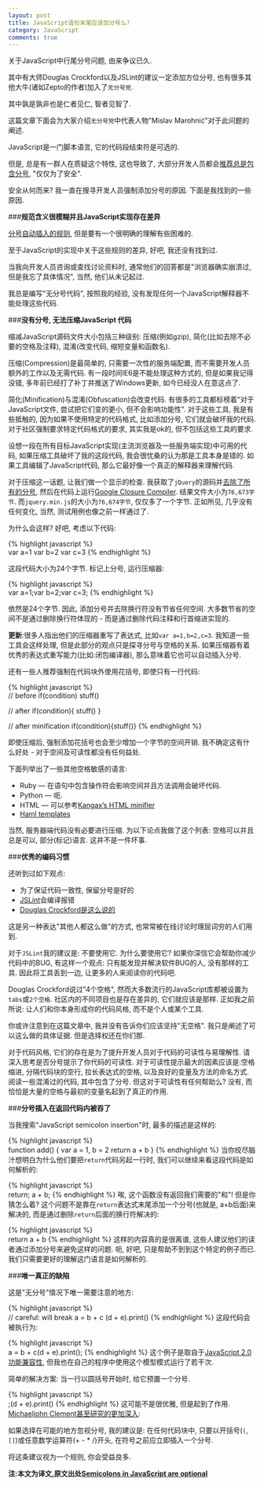 ```yaml
---
layout: post
title: JavaScript语句末尾应该加分号么?
category: JavaScript
comments: true
---
```

关于JavaScript中行尾分号问题, 由来争议已久.</br>

其中有大师Douglas Crockford以及JSLint的建议一定添加方位分号, 也有很多其他大牛(诸如Zepto的作者)加入了`无分号党`.</br>

其中孰是孰非也是仁者见仁, 智者见智了.</br>

这篇文章下面会为大家介绍`无分号党`中代表人物"Mislav Marohnić"对于此问题的阐述.</br>



JavaScript是一门脚本语言, 它的代码段结束符是可选的.</br>

但是, 总是有一群人在质疑这个特性, 这也导致了, 大部分开发人员都会[推荐总是包含分号](http://stackoverflow.com/questions/444080/do-you-recommend-using-semicolons-after-every-statement-in-javascript), "仅仅为了安全".</br>

安全从何而来? 我一直在搜寻开发人员强制添加分号的原因. 下面是我找到的一些原因.

###**规范含义很模糊并且JavaScript实现存在差异**

[分号自动插入的规则](http://bclary.com/2004/11/07/#a-7.9), 但是要有一个很明确的理解有些困难的.</br>

至于JavaScript的实现中关于这些规则的差异, 好吧, 我还没有找到过.</br>

当我向开发人员咨询或查找讨论资料时, 通常他们的回答都是"浏览器确实崩溃过, 但是我忘了具体情况", 当然, 他们从未记起过.</br>

我总是编写"无分号代码", 按照我的经验, 没有发现任何一个JavaScript解释器不能处理这些代码.

###**没有分号, 无法压缩JavaScript 代码**

缩减JavaScript源码文件大小包括三种级别: 压缩(例如gzip), 简化(比如去除不必要的空格及注释), 混淆(改变代码, 缩短变量和函数名).</br>

压缩(Compression)是最简单的, 只需要一次性的服务端配置, 而不需要开发人员额外的工作以及无需代码. 有一段时间IE6是不能处理这种方式的, 但是如果我记得没错, 多年前已经打了补丁并推送了Windows更新, 如今已经没人在意这点了.</br>

简化(Minification)与混淆(Obfuscation)会改变代码. 有很多的工具都标榜着"对于JavaScript文件, 尝试把它们变的更小, 但不会影响功能性". 对于这些工具, 我是有些抵触的, 因为如果不使用特定的代码格式, 比如添加分号, 它们就会破坏我的代码. 对于社区强制要求特定代码格式的要求, 其实我是ok的, 但不包括这些工具的要求.</br>

设想一段在所有目标JavaScript实现(主流浏览器及一些服务端实现)中可用的代码, 如果压缩工具破坏了我的这段代码, 我会很忧桑的认为那是工具本身是错的. 如果工具编辑了JavaScript代码, 那么它最好像一个真正的解释器来理解代码.</br>

对于压缩这一话题, 让我们做一个显示的检查. 我获取了`jQuery`的源码并[去除了所有的分号](http://github.com/mislav/jquery/commit/4a2faf8987fc3fcb8aefc99def5b5ed2b4de190c), 然后在代码上运行[Google Closure Compiler](http://code.google.com/closure/compiler/). 结果文件大小为`76,673字节`. 而`jquery.min.js`的大小为`76,674字节`, 仅仅多了一个字节. 正如所见, 几乎没有任何变化, 当然, 测试用例也像之前一样通过了.</br>

为什么会这样? 好吧, 考虑以下代码:

{% highlight javascript %}  
var a=1
var b=2
var c=3
{% endhighlight %}

这段代码大小为24个字节. 标记上分号, 运行压缩器:

{% highlight javascript %}  
var a=1;var b=2;var c=3;
{% endhighlight %}

依然是24个字节. 因此, 添加分号并去除换行符没有节省任何空间. 大多数节省的空间不是通过删除换行符体现的 - 而是通过删除代码注释和行首缩进实现的.</br>

**更新**:很多人指出他们的压缩器重写了表达式, 比如`var a=1,b=2,c=3`. 我知道一些工具会这样处理, 但是此部分的观点只是探寻分号与空格的关系. 如果压缩器有着优秀的表达式重写能力(比如:闭包编译器), 那么意味着它也可以自动插入分号.</br>

还有一些人推荐强制在代码块外使用花括号, 即使只有一行代码:

{% highlight javascript %}  
// before
if(condition) stuff()

// after
if(condition){
	stuff()
}

// after minification
if(condition){stuff()}
{% endhighlight %}

即使压缩后, 强制添加花括号也会至少增加一个字节的空间开销. 我不确定这有什么好处 - 对于空间及可读性都没有任何益处.</br>

下面列举出了一些其他空格敏感的语言:

- Ruby — 在语句中包含操作符会影响空间并且方法调用会破坏代码.
- Python — 呃.
- HTML — 可以参考[Kangax’s HTML minifier](http://perfectionkills.com/experimenting-with-html-minifier/)
- [Haml templates](http://haml-lang.com/)

当然, 服务器端代码没有必要进行压缩. 为以下论点我做了这个列表: 空格可以并且总是可以, 部分(标记)语言. 这并不是一件坏事.

###**优秀的编码习惯**

还听到过如下观点:
- 为了保证代码一致性, 保留分号是好的
- [JSLint](http://www.jslint.com/)会编译报错
- [Douglas Crockford是这么说的](http://javascript.crockford.com/code.html)

这是另一种表达"其他人都这么做"的方式, 也常常被在线讨论时理屈词穷的人们用到.</br>

对于`JSLint`我的建议是: 不要使用它. 为什么要使用它? 如果你深信它会帮助你减少代码中的BUG, 有这样一个观点: 只有能发现并解决软件BUG的人, 没有那样的工具. 因此将工具丢到一边, 让更多的人来阅读你的代码吧.</br>

Douglas Crockford说过"4个空格", 然而大多数流行的JavaScript库都被设置为`tabs`或`2个空格`. 社区内的不同项目也是存在差异的, 它们就应该是那样. 正如我之前所说: 让人们和你本身形成你的代码风格, 而不是个人或某个工具.</br>

你或许注意到在这篇文章中, 我并没有告诉你们应该坚持"无空格". 我只是阐述了可以这么做的具体证据. 但是选择权还在你们那.</br>

对于代码风格, 它们的存在是为了提升开发人员对于代码的可读性与易理解性. 请深入思考是否分号提示了你代码的可读性. 对于可读性提示最大的因素应该是:空格缩进, 分隔代码块的空行, 拉长表达式的空格, 以及良好的变量及方法的命名方式. 阅读一些混淆过的代码, 其中包含了分号. 但这对于可读性有任何帮助么? 没有, 而恰恰是大量的空格与最初的变量名起到了真正的作用.</br>

###**分号插入在返回代码内被吞了**

当我搜索"JavaScript semicolon insertion"时, 最多的描述是这样的:

{% highlight javascript %}  
function add() {
	var a = 1, b = 2
	return
	a + b
}
{% endhighlight %}
当你绞尽脑汁想明白为什么他们要把`return`代码另起一行时, 我们可以继续来看这段代码是如何解析的:

{% highlight javascript %}  
return;
a + b;
{% endhighlight %}
唉, 这个函数没有返回我们需要的"和"! 但是你猜怎么着? 这个问题不是靠在`return`表达式末尾添加一个分号(也就是, a+b后面)来解决的, 而是通过删除`return`后面的换行符解决的:

{% highlight javascript %}  
return a + b
{% endhighlight %}
这样的内容真的是很离谱, 这些人建议他们的读者通过添加分号来避免这样的问题. 呃, 好吧, 只是帮助不到到这个特定的例子而已. 我们只需要更好的理解这门语言是如何解析的.

###**唯一真正的缺陷**

这是"无分号"情况下唯一需要注意的地方:

{% highlight javascript %}  
// careful: will break
a = b + c
(d + e).print()
{% endhighlight %}
这段代码会被执行为:

{% highlight javascript %}  
a = b + c(d + e).print();
{% endhighlight %}
这个例子是取自于[JavaScript 2.0 功能兼容性](http://www.mozilla.org/js/language/js20-2000-07/rationale/syntax.html), 但我也在自己的程序中使用这个模型模式运行了若干次.</br>

简单的解决方案: 当一行以圆括号开始时, 给它预置一个分号.

{% highlight javascript %}  
;(d + e).print()
{% endhighlight %}
这可能不是很优雅, 但是起到了作用. [Michaeljohn Clement甚至研究的更加深入](http://inimino.org/~inimino/blog/javascript_semicolons):</br>

如果选择在可能的地方忽视分号, 我的建议是: 在任何代码块中, 只要以开括号(`(`,`[]`)或任意数学运算符(+ - * /)开头, 在符号之前应立即插入一个分号.</br>

将这条建议视为一个规则, 你会受益良多.</br>

**注:本文为译文,原文出处[Semicolons in JavaScript are optional](http://mislav.uniqpath.com/2010/05/semicolons/)**
